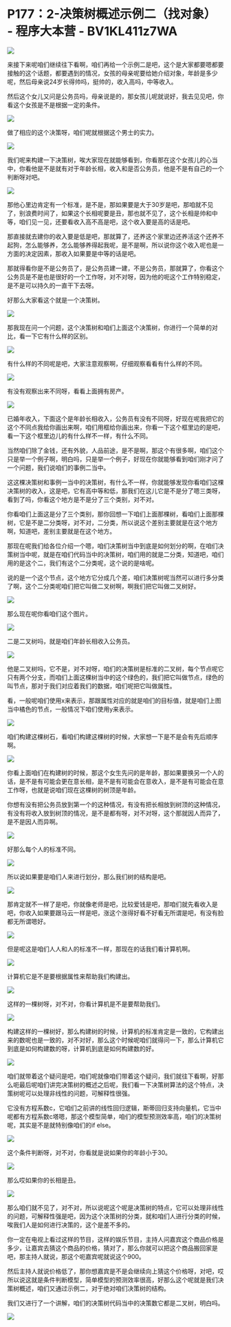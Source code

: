 # P177：2-决策树概述示例二（找对象） - 程序大本营 - BV1KL411z7WA

![](img/e7ca87a255ebdbeddc9cb0afa98337e5_0.png)

来接下来呢咱们继续往下看啊，咱们再给一个示例二是吧，这个是大家都要嗯都要接触的这个话题，都要遇到的情况，女孩的母亲呢要给她介绍对象，年龄是多少呢，然后母亲说24岁长得帅吗，挺帅的，收入高吗，中等收入。

然后这个女儿又问是公务员吗，母亲说是的，那女孩儿呢就说好，我去见见吧，你看这个女孩是不是根据一定的条件。



![](img/e7ca87a255ebdbeddc9cb0afa98337e5_2.png)

做了相应的这个决策呀，咱们呢就根据这个男士的实力。

![](img/e7ca87a255ebdbeddc9cb0afa98337e5_4.png)

我们呢来构建一下决策树，唉大家现在就能够看到，你看那在这个女孩儿的心当中，你看他是不是就有对于年龄长相，收入和是否公务员，他是不是有自己的一个判断呀对吧。



![](img/e7ca87a255ebdbeddc9cb0afa98337e5_6.png)

那他心里边肯定有一个标准，是不是，那如果要是大于30岁是吧，那咱就不见了，别浪费时间了，如果这个长相呢要是丑，那也就不见了，这个长相是帅和中等，咱们见一见，还要看收入高不高是吧，这个收入要是高的话是吧。

那直接就去建你的收入要是低是吧，那就算了，还养这个家里边还养活这个还养不起狗，怎么能够养，怎么能够养得起我呢，是不是啊，所以说你这个收入呢也是一方面的决定因素，那收入如果要是中等的话是吧。

那就得看你是不是公务员了，是公务员建一建，不是公务员，那就算了，你看这个公务员是不是也是很好的一个工作呀，对不对呀，因为他的呃这个工作特别稳定，是不是可以持久的一直干下去呀。

好那么大家看这个就是一个决策树。

![](img/e7ca87a255ebdbeddc9cb0afa98337e5_8.png)

那我现在问一个问题，这个决策树和咱们上面这个决策树，你进行一个简单的对比，看一下它有什么样的区别。

![](img/e7ca87a255ebdbeddc9cb0afa98337e5_10.png)

有什么样的不同呢是吧，大家注意观察啊，仔细观察看看有什么样的不同。

![](img/e7ca87a255ebdbeddc9cb0afa98337e5_12.png)

有没有观察出来不同呀，看看上面拥有房产。

![](img/e7ca87a255ebdbeddc9cb0afa98337e5_14.png)

已婚年收入，下面这个是年龄长相收入，公务员有没有不同呀，好现在呢我把它的这个不同点我给你画出来啊，咱们用框给你画出来，你看一下这个框里边的是吧，看一下这个框里边儿的有什么样不一样，有什么不同。

当然咱们除了金钱，还有外貌，人品前途，是不是啊，那这个有很多啊，咱们这个只是举一个例子啊，明白吗，只是举一个例子，好现在你就能够看到咱们刚才问了一个问题，我们说咱们的事例二当中。

这这棵决策树和事例一当中的决策树，有什么不一样，你就能够发现你看咱们这棵决策树的收入，这是吧，它有高中等和低，那我们在这儿它是不是分了嗯三类呀，看到了吗，你看这个地方是不是分了三个类别，对不对。

你看咱们上面这是分了三个类别，那你回想一下咱们上面那棵树，看咱们上面那棵树，它是不是二分类呀，对不对，二分类，所以说这个差别主要就是在这个地方啊，知道吧，差别主要就是在这个地方。

那现在呢我们给各位介绍一个嗯，咱们决策树当中到底是如何划分的啊，在咱们决策树当中呢，就是在咱们代码当中的决策树，咱们用的就是二分类，知道吧，咱们用的是这个二，我们有这个二分类呢，这个说的是啥呢。

说的是一个这个节点，这个地方它分成几个差，咱们决策树呢当然可以进行多分类了啊，这个二分类呢咱们把它叫做二叉树啊，啊我们把它叫做二叉树好。



![](img/e7ca87a255ebdbeddc9cb0afa98337e5_16.png)

那么现在呢你看咱们这个图片。

![](img/e7ca87a255ebdbeddc9cb0afa98337e5_18.png)

二是二叉树吗，就是咱们年龄长相收入公务员。

![](img/e7ca87a255ebdbeddc9cb0afa98337e5_20.png)

他是二叉树吗，它不是，对不对呀，咱们的决策树是标准的二叉树，每个节点呢它只有两个分支，而咱们上面这棵树当中的这个绿色的，我们把它叫做节点，绿色的叫节点，那对于我们对应着我们的数据，咱们呢把它叫做属性。

看，一般呢咱们使用x来表示，那跟属性对应的就是咱们的目标值，就是咱们上图当中橘色的节点，一般情况下咱们使用y来表示。



![](img/e7ca87a255ebdbeddc9cb0afa98337e5_22.png)

咱们构建这棵树石，看咱们构建这棵树的时候，大家想一下是不是会有先后顺序啊。

![](img/e7ca87a255ebdbeddc9cb0afa98337e5_24.png)

你看上面咱们在构建树的时候，那这个女生先问的是年龄，那如果要换另一个人的话，是不是有可能会更在意长相，是不是有可能会在意收入，是不是有可能会在意工作呀，也就是说咱们现在这棵树的树顶是年龄。

你想有没有把公务员放到第一个的这种情况，有没有把长相放到树顶的这种情况，有没有将收入放到树顶的情况，是不是都有呀，对不对呀，这个那就因人而异了，是不是因人而异啊。



![](img/e7ca87a255ebdbeddc9cb0afa98337e5_26.png)

好那么每个人的标准不同。

![](img/e7ca87a255ebdbeddc9cb0afa98337e5_28.png)

所以说如果要是咱们人来进行划分，那么我们树的结构是吧。

![](img/e7ca87a255ebdbeddc9cb0afa98337e5_30.png)

那肯定就不一样了是吧，你就像老师是吧，比较爱钱是吧，那咱们就先看收入是吧，你收入如果要跟马云一样是吧，涨这个涨得好看不好看无所谓是吧，有没有脸都无所谓嗯好。



![](img/e7ca87a255ebdbeddc9cb0afa98337e5_32.png)

但是呢这是咱们人人和人的标准不一样，那现在的话我们看计算机啊。

![](img/e7ca87a255ebdbeddc9cb0afa98337e5_34.png)

计算机它是不是要根据属性来帮助我们构建出。

![](img/e7ca87a255ebdbeddc9cb0afa98337e5_36.png)

这样的一棵树呀，对不对，你看计算机是不是要帮助我们。

![](img/e7ca87a255ebdbeddc9cb0afa98337e5_38.png)

构建这样的一棵树好，那么构建树的时候，计算机的标准肯定是一致的，它构建出来的数呢也是一致的，对不对好，那么这个时候呢咱们就得问一下，那么计算机它到底是如何构建数的呀，计算机到底是如何构建数的好。



![](img/e7ca87a255ebdbeddc9cb0afa98337e5_40.png)

咱们就带着这个疑问是吧，咱们呢就像咱们带着这个疑问，我们就往下看啊，好那么呃最后呢咱们讲完决策树的概述之后呢，我们看一下决策树算法的这个特点，决策树呢可以处理非线性的问题，可解释性很强。

它没有方程系数c，它咱们之前讲的线性回归逻辑，斯蒂回归支持向量机，它当中呢都有方程系数c塔嗯，那这个模型简单，咱们的模型预测效率高，咱们的决策树呢，其实是不是就特别像咱们的if else。



![](img/e7ca87a255ebdbeddc9cb0afa98337e5_42.png)

这个条件判断呀，对不对，你看就是说如果你的年龄小于30。

![](img/e7ca87a255ebdbeddc9cb0afa98337e5_44.png)

那么哎如果你的长相是丑。

![](img/e7ca87a255ebdbeddc9cb0afa98337e5_46.png)

那么咱们就不见了，对不对，所以说呢这个呢是决策树的特点，它可以处理非线性的问题，可解释性强是吧，因为这个决策树的分类，就和咱们人进行分类的时候，唉我们人是如何进行决策的，这个是差不多的。

你一定在电视上看过这样的节目，这样的娱乐节目，主持人问嘉宾这个商品价格是多少，让嘉宾去猜这个商品的价格，猜对了，那么你就可以把这个商品搬回家是吧，那主持人就说，那这个呃嘉宾呢就说这个900。

然后主持人就说价格低了，那你想嘉宾是不是会继续向上猜这个价格呀，对吧，哎所以说这就是条件判断模型，简单模型的预测效率很高，好那么这个呢就是我们决策树概述，咱们又通过示例二，对于绝对咱们决策树的结构。

我们又进行了一个讲解，咱们的决策树代码当中的决策数它都是二叉树，明白吗。

![](img/e7ca87a255ebdbeddc9cb0afa98337e5_48.png)